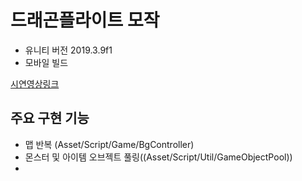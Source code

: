 # 드래곤플라이트 모작
- 유니티 버전 2019.3.9f1
- 모바일 빌드

[시연영상링크](https://youtube.com/shorts/8o2iAKZZnEA?feature=share)

## 주요 구현 기능

- 맵 반복 (Asset/Script/Game/BgController)
- 몬스터 및 아이템 오브젝트 풀링((Asset/Script/Util/GameObjectPool))
- 

